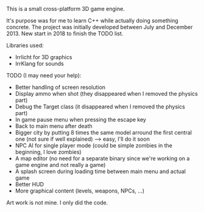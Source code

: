 This is a small cross-platform 3D game engine.

It's purpose was for me to learn C++ while actually doing something concrete.
The project was initially developed between July and December 2013.
New start in 2018 to finish the TODO list.

Libraries used:
 - Irrlicht for 3D graphics
 - IrrKlang for sounds
	
TODO (I may need your help):
 - Better handling of screen resolution
 - Display ammo when shot (they disappeared when I removed the physics part)
 - Debug the Target class (it disappeared when I removed the physics part)
 - In game pause menu when pressing the escape key
 - Back to main menu after death
 - Bigger city by putting 8 times the same model arround the first central one (not sure if well explained) --> easy, I'll do it soon
 - NPC AI for single player mode (could be simple zombies in the beginning, I love zombies)
 - A map editor (no need for a separate binary since we're working on a game engine and not really a game)
 - A splash screen during loading time between main menu and actual game
 - Better HUD
 - More graphical content (levels, weapons, NPCs, ...)

Art work is not mine. I only did the code.
